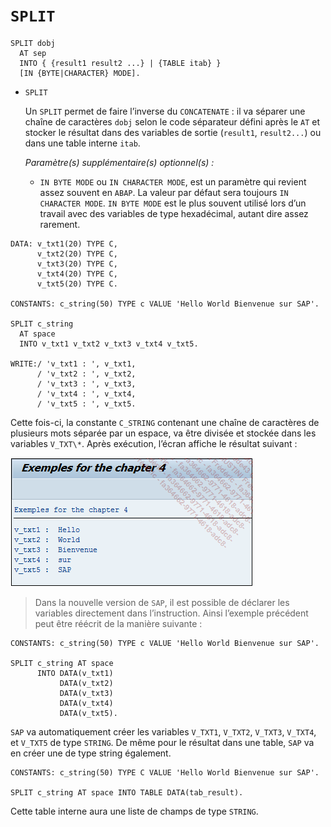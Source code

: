 # **`SPLIT`**

```JS
SPLIT dobj
  AT sep
  INTO { {result1 result2 ...} | {TABLE itab} }
  [IN {BYTE|CHARACTER} MODE].
```

- `SPLIT`

  Un `SPLIT` permet de faire l’inverse du `CONCATENATE` : il va séparer une chaîne de caractères `dobj` selon le code séparateur défini après le `AT` et stocker le résultat dans des variables de sortie (`result1`, `result2...`) ou dans une table interne `itab`.

  _Paramètre(s) supplémentaire(s) optionnel(s) :_

  - `IN BYTE MODE` ou `IN CHARACTER MODE`, est un paramètre qui revient assez souvent en `ABAP`. La valeur par défaut sera toujours `IN CHARACTER MODE`. `IN BYTE MODE` est le plus souvent utilisé lors d’un travail avec des variables de type hexadécimal, autant dire assez rarement.

```JS
DATA: v_txt1(20) TYPE C,
      v_txt2(20) TYPE C,
      v_txt3(20) TYPE C,
      v_txt4(20) TYPE C,
      v_txt5(20) TYPE C.

CONSTANTS: c_string(50) TYPE c VALUE 'Hello World Bienvenue sur SAP'.

SPLIT c_string
  AT space
  INTO v_txt1 v_txt2 v_txt3 v_txt4 v_txt5.

WRITE:/ 'v_txt1 : ', v_txt1,
      / 'v_txt2 : ', v_txt2,
      / 'v_txt3 : ', v_txt3,
      / 'v_txt4 : ', v_txt4,
      / 'v_txt5 : ', v_txt5.
```

Cette fois-ci, la constante `C_STRING` contenant une chaîne de caractères de plusieurs mots séparée par un espace, va être divisée et stockée dans les variables `V_TXT\*`. Après exécution, l’écran affiche le résultat suivant :

![](../99%20-%20Ressources/01_Variables%20-%2006%20-%2001.png)

> Dans la nouvelle version de `SAP`, il est possible de déclarer les variables directement dans l’instruction. Ainsi l’exemple précédent peut être réécrit de la manière suivante :

```JS
CONSTANTS: c_string(50) TYPE c VALUE 'Hello World Bienvenue sur SAP'.

SPLIT c_string AT space
      INTO DATA(v_txt1)
           DATA(v_txt2)
           DATA(v_txt3)
           DATA(v_txt4)
           DATA(v_txt5).
```

`SAP` va automatiquement créer les variables `V_TXT1`, `V_TXT2`, `V_TXT3`, `V_TXT4`, et `V_TXT5` de type `STRING`. De même pour le résultat dans une table, `SAP` va en créer une de type string également.

```JS
CONSTANTS: c_string(50) TYPE C VALUE 'Hello World Bienvenue sur SAP'.

SPLIT c_string AT space INTO TABLE DATA(tab_result).
```

Cette table interne aura une liste de champs de type `STRING`.
